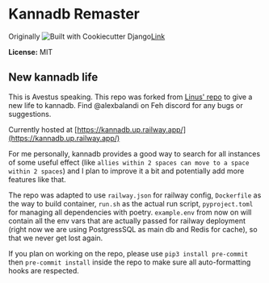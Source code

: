 # Kannadb Remaster
Originally ![Built with Cookiecutter Django](https://img.shields.io/badge/built%20with-Cookiecutter%20Django-ff69b4.svg)[Link](https://github.com/pydanny/cookiecutter-django/)

**License:** MIT

## New kannadb life

This is Avestus speaking. This repo was forked from [Linus' repo](https://github.com/LinusMain/linus) to give a new life to kannadb. Find @alexbalandi on Feh discord for any bugs or suggestions.

Currently hosted at [https://kannadb.up.railway.app/](https://kannadb.up.railway.app/)

For me personally, kannadb provides a good way to search for all instances of some useful effect (like `allies within 2 spaces can move to a space within 2 spaces`) and I plan to improve it a bit and potentially add more features like that.

The repo was adapted to use `railway.json` for railway config, `Dockerfile` as the way to build container, `run.sh` as the actual run script, `pyproject.toml` for managing all dependencies with poetry. `example.env` from now on will contain all the env vars that are actually passed for railway deployment (right now we are using PostgressSQL as main db and Redis for cache), so that we never get lost again.

If you plan on working on the repo, please use `pip3 install pre-commit` then `pre-commit install` inside the repo to make sure all auto-formatting hooks are respected.
